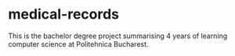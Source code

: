 # medical-records
This is the bachelor degree project summarising 4 years of learning computer science at Politehnica Bucharest. 
